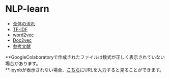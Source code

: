 # NLP-learn
- [全体の流れ](https://github.com/Fishing-oboro/NLP-learn/blob/main/index/%E6%A6%82%E8%A6%81.md)
- [TF-IDF](https://github.com/Fishing-oboro/NLP-learn/blob/main/index/TF_IDF%E3%81%AB%E3%81%A4%E3%81%84%E3%81%A6.ipynb) 
- [word2vec](https://github.com/Fishing-oboro/NLP-learn/blob/main/index/word2vec.ipynb)
- [Doc2vec](https://github.com/Fishing-oboro/NLP-learn/blob/main/index/Doc2vec.ipynb)   
- [参考文献](https://github.com/Fishing-oboro/NLP-learn/blob/main/index/%E5%8F%82%E8%80%83%E8%A8%98%E4%BA%8B.md)  

**GoogleColaboratoryで作成されたファイルは数式が正しく表示されていない場合があります。  
**.ipynbが表示されない場合、[こちら](https://nbviewer.jupyter.org/)にURLを入力すると見ることができます。
